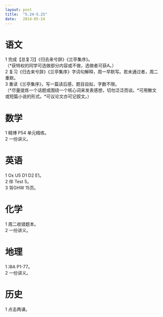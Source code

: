 ```yaml
---
layout: post
title:  "5.24-5.25"
date:   2014-05-24
---
```


语文
====
1 完成【总复习】《归去来兮辞》《兰亭集序》。    
（*获特权的同学可选做部分内容或不做，选做者可获A。）   
2 复习《归去来兮辞》《兰亭集序》字词句解释，周一早默写。若未通过者，周二重默。    
3 重读《兰亭集序》，写一篇读后感，题目自拟，字数不限。    
（*尽量提炼一个话题或围绕一个核心词来发表感想，切勿泛泛而谈。*可用散文或短篇小说的形式。*可议论文亦可记叙文。）   

数学
====
1 精博 P54 单元精练。  
2 一份讲义。  

英语
====
1 Ox U5 D1 D2 E1。  
2 伴 Test 5。    
3 背GHW 15页。  

化学
====
1 周二收错题本。  
2 一份讲义。  

地理
====
1 冲A P1-77。  
2 一份讲义。  

历史
==== 
1 点击两课。  